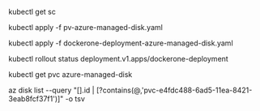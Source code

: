 kubectl get sc

kubectl apply -f pv-azure-managed-disk.yaml

kubectl apply -f dockerone-deployment-azure-managed-disk.yaml

kubectl rollout status deployment.v1.apps/dockerone-deployment

kubectl get pvc azure-managed-disk

az disk list --query "[].id | [?contains(@,'pvc-e4fdc488-6ad5-11ea-8421-3eab8fcf37f1')]" -o tsv